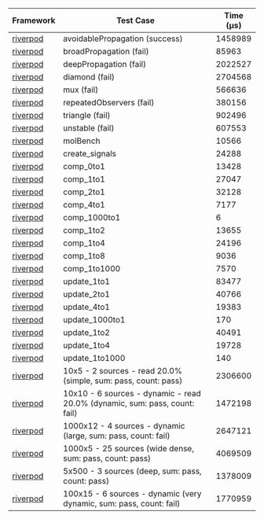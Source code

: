 | Framework | Test Case | Time (μs) |
| --- | --- | --- |
| [riverpod](https://github.com/rrousselGit/riverpod) | avoidablePropagation (success) | 1458989 |
| [riverpod](https://github.com/rrousselGit/riverpod) | broadPropagation (fail) | 85963 |
| [riverpod](https://github.com/rrousselGit/riverpod) | deepPropagation (fail) | 2022527 |
| [riverpod](https://github.com/rrousselGit/riverpod) | diamond (fail) | 2704568 |
| [riverpod](https://github.com/rrousselGit/riverpod) | mux (fail) | 566636 |
| [riverpod](https://github.com/rrousselGit/riverpod) | repeatedObservers (fail) | 380156 |
| [riverpod](https://github.com/rrousselGit/riverpod) | triangle (fail) | 902496 |
| [riverpod](https://github.com/rrousselGit/riverpod) | unstable (fail) | 607553 |
| [riverpod](https://github.com/rrousselGit/riverpod) | molBench | 10566 |
| [riverpod](https://github.com/rrousselGit/riverpod) | create_signals | 24288 |
| [riverpod](https://github.com/rrousselGit/riverpod) | comp_0to1 | 13428 |
| [riverpod](https://github.com/rrousselGit/riverpod) | comp_1to1 | 27047 |
| [riverpod](https://github.com/rrousselGit/riverpod) | comp_2to1 | 32128 |
| [riverpod](https://github.com/rrousselGit/riverpod) | comp_4to1 | 7177 |
| [riverpod](https://github.com/rrousselGit/riverpod) | comp_1000to1 | 6 |
| [riverpod](https://github.com/rrousselGit/riverpod) | comp_1to2 | 13655 |
| [riverpod](https://github.com/rrousselGit/riverpod) | comp_1to4 | 24196 |
| [riverpod](https://github.com/rrousselGit/riverpod) | comp_1to8 | 9036 |
| [riverpod](https://github.com/rrousselGit/riverpod) | comp_1to1000 | 7570 |
| [riverpod](https://github.com/rrousselGit/riverpod) | update_1to1 | 83477 |
| [riverpod](https://github.com/rrousselGit/riverpod) | update_2to1 | 40766 |
| [riverpod](https://github.com/rrousselGit/riverpod) | update_4to1 | 19383 |
| [riverpod](https://github.com/rrousselGit/riverpod) | update_1000to1 | 170 |
| [riverpod](https://github.com/rrousselGit/riverpod) | update_1to2 | 40491 |
| [riverpod](https://github.com/rrousselGit/riverpod) | update_1to4 | 19728 |
| [riverpod](https://github.com/rrousselGit/riverpod) | update_1to1000 | 140 |
| [riverpod](https://github.com/rrousselGit/riverpod) | 10x5 - 2 sources - read 20.0% (simple, sum: pass, count: pass) | 2306600 |
| [riverpod](https://github.com/rrousselGit/riverpod) | 10x10 - 6 sources - dynamic - read 20.0% (dynamic, sum: pass, count: fail) | 1472198 |
| [riverpod](https://github.com/rrousselGit/riverpod) | 1000x12 - 4 sources - dynamic (large, sum: pass, count: fail) | 2647121 |
| [riverpod](https://github.com/rrousselGit/riverpod) | 1000x5 - 25 sources (wide dense, sum: pass, count: pass) | 4069509 |
| [riverpod](https://github.com/rrousselGit/riverpod) | 5x500 - 3 sources (deep, sum: pass, count: pass) | 1378009 |
| [riverpod](https://github.com/rrousselGit/riverpod) | 100x15 - 6 sources - dynamic (very dynamic, sum: pass, count: fail) | 1770959 |
